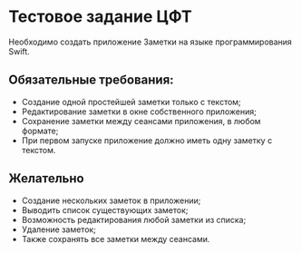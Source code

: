 # Тестовое задание ЦФТ

Необходимо создать приложение Заметки на языке программирования Swift.

## Обязательные требования:

* Создание одной простейшей заметки только с текстом;
* Редактирование заметки в окне собственного приложения;
* Сохранение заметки между сеансами приложения, в любом формате;
* При первом запуске приложение должно иметь одну заметку с текстом.

## Желательно

* Создание нескольких заметок в приложении;
* Выводить список существующих заметок;
* Возможность редактирования любой заметки из списка;
* Удаление заметок;
* Также сохранять все заметки между сеансами.
